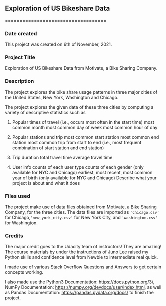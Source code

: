 ## Exploration of US Bikeshare Data
===================================
### Date created
This project was created on 6th of November, 2021.

### Project Title
Exploration of US Bikeshare Data from Motivate, a Bike Sharing Company.

### Description
The project explores the bike share usage patterns in three major cities of the United States, New York, Washington and Chicago. 

The project explores the given data of these three cities by computing a variety of descriptive statistics such as 
1. Popular times of travel (i.e., occurs most often in the start time)
    most common month
    most common day of week
    most common hour of day

2. Popular stations and trip
    most common start station
    most common end station
    most common trip from start to end (i.e., most frequent combination of start station and end station)

3. Trip duration
    total travel time
    average travel time

4. User info
    counts of each user type
    counts of each gender (only available for NYC and Chicago)
    earliest, most recent, most common year of birth (only available for NYC and Chicago)
    Describe what your project is about and what it does

### Files used
The project make use of data files obtained from Motivate, a Bike Sharing Company, for the three cities. The data files are imported as ```'chicago.csv'``` for Chicago,```'new_york_city.csv'``` for New York City, and ```'washington.csv'``` for Washington.

### Credits
The major credit goes to the Udacity team of instructors! They are amazing! The course materials by under the instructions of Juno Lee raised my Python skills and confidence level from Newbie to intermediate real quick.

I made use of various Stack Overflow Questions and Answers to get certain concepts working.

I also made use the Python3 Documentation: https://docs.python.org/3/, NumPy Documentation: https://numpy.org/devdocs/user/index.html, as well as Pandas Documentation: https://pandas.pydata.org/docs/ to finish the project.


